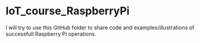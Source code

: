 # IoT_course_RaspberryPi

I will try to use this GitHub folder to share code and examples/illustrations of successfull Raspberry Pi operations.
